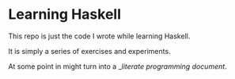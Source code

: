 # Learning Haskell
This repo is just the code I wrote while learning Haskell.

It is simply a series of exercises and experiments.

At some point in might turn into a __literate programming document_.